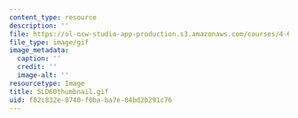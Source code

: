 ```yaml
---
content_type: resource
description: ''
file: https://ol-ocw-studio-app-production.s3.amazonaws.com/courses/4-614-religious-architecture-and-islamic-cultures-fall-2002/f82c832e8740f0baba7e84bd2b291c76_SLD60thumbnail.gif
file_type: image/gif
image_metadata:
  caption: ''
  credit: ''
  image-alt: ''
resourcetype: Image
title: SLD60thumbnail.gif
uid: f82c832e-8740-f0ba-ba7e-84bd2b291c76
---
```

